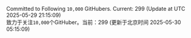 Committed to Following `10,000` GitHubers. Current: <!-- FOLLOWING_COUNT -->299<!-- FOLLOWING_COUNT --> (Update at UTC <!-- LAST_UPDATED -->2025-05-29 21:15:09<!-- LAST_UPDATED -->)<br>
致力于关注`10,000`个GitHuber。当前：<!-- FOLLOWING_COUNT -->299<!-- FOLLOWING_COUNT --> (更新于北京时间 <!-- LAST_UPDATED_CST -->2025-05-30 05:15:09<!-- LAST_UPDATED_CST -->)
